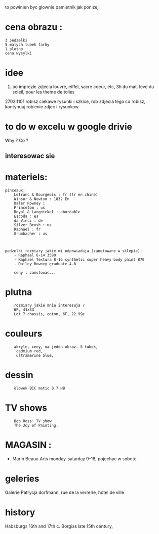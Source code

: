 to powinien byc glownie pamietnik jak ponizej 

# cena obrazu : 
    3 pedzelki 
    5 malych tubek farby
    1 plotno
    cena wysylki



# idee
1. po imprezie zdjecia louvre, eiffel, sacre coeur, etc, 3h du mat. leve du soleil, pour les theme de toiles


2703.1101
    robisz ciekawe rysunki i szkice, 
    rob zdjecia tego co robisz, kontynuuj robienie zdjec i rysunkow.

# to do w excelu w google drivie

Why ? 
Co ? 
## interesowac sie


# materiels: 
    pinceaux: 
        Lefranc & Bourgeois : fr (fr en chine)
        Winsor & Newton : 1832 En
        Daler Rowney : 
        Princeton : us
        Royal & Langnickel : abordable
        Escoda : es
        da Vinci : de
        Silver Brush : us
        Raphael : fr
        Grumbacher : us



    pedzelki rozmiary jakie mi odpowiadaja (zanotowane w sklepie): 
        - Raphael 6-14 3590
        - Raphael Textura 8-16 synthetic super heavy body paint 870
        - Dailey Rowney graduate 4-8

        ceny : zanotowac...
#   plutna
        rozmiary jakie mnie interesuja ? 
        6F, 41x33
        Lot 7 chassis, coton, 6F, 22.99e	

#   couleurs
        akryle, ceny, na jeden obraz. 5 tubek, 
         cadmium red,
         ultramarine blue, 
#   dessin 
        olowek BIC matic 0.7 HB
        
#   TV shows
        Bob Ross' TV show 
        The Joy of Painting.

    	
# MAGASIN : 
- Marin Beaux-Arts
    monday-satarday 9-18, pojechac w sobote

# geleries
Galerie Patrycja dorfmann, rue de la verrerie, hôtel de ville

# history
Habsburgs 16th and 17th c.
Borgias late 15th century, 